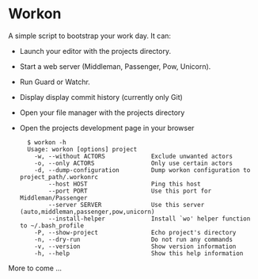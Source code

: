 Workon
======

A simple script to bootstrap your work day. It can:

- Launch your editor with the projects directory.
- Start a web server (Middleman, Passenger, Pow, Unicorn).
- Run Guard or Watchr.
- Display display commit history (currently only Git)
- Open your file manager with the projects directory
- Open the projects development page in your browser

        $ workon -h
        Usage: workon [options] project
          -w, --without ACTORS             Exclude unwanted actors
          -o, --only ACTORS                Only use certain actors
          -d, --dump-configuration         Dump workon configuration to project_path/.workonrc
              --host HOST                  Ping this host
              --port PORT                  Use this port for Middleman/Passenger
              --server SERVER              Use this server (auto,middleman,passenger,pow,unicorn)
              --install-helper             Install `wo' helper function to ~/.bash_profile
          -P, --show-project               Echo project's directory
          -n, --dry-run                    Do not run any commands
          -v, --version                    Show version information
          -h, --help                       Show this help information

More to come ...
